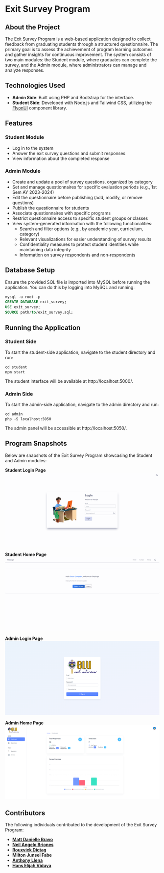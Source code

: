 # Exit Survey Program

## About the Project
The Exit Survey Program is a web-based application designed to collect feedback from graduating students through a structured questionnaire. The primary goal is to assess the achievement of program learning outcomes and gather insights for continuous improvement. The system consists of two main modules: the Student module, where graduates can complete the survey, and the Admin module, where administrators can manage and analyze responses.

## Technologies Used
- **Admin Side**: Built using PHP and Bootstrap for the interface.
- **Student Side**: Developed with Node.js and Tailwind CSS, utilizing the [FlyonUI](https://flyonui.com/) component library.

## Features

### Student Module
- Log in to the system
- Answer the exit survey questions and submit responses
- View information about the completed response

### Admin Module
- Create and update a pool of survey questions, organized by category
- Set and manage questionnaires for specific evaluation periods (e.g., 1st Sem AY 2023-2024)
- Edit the questionnaire before publishing (add, modify, or remove questions)
- Publish the questionnaire for students
- Associate questionnaires with specific programs
- Restrict questionnaire access to specific student groups or classes
- View system-generated information with the following functionalities:
    - Search and filter options (e.g., by academic year, curriculum, category)
    - Relevant visualizations for easier understanding of survey results
    - Confidentiality measures to protect student identities while maintaining data integrity
    - Information on survey respondents and non-respondents

## Database Setup
Ensure the provided SQL file is imported into MySQL before running the application. You can do this by logging into MySQL and running:

```sql
mysql -u root -p
CREATE DATABASE exit_survey;
USE exit_survey;
SOURCE path/to/exit_survey.sql;

```
## Running the Application

### Student Side
To start the student-side application, navigate to the student directory and run:
```
cd student
npm start
```
The student interface will be available at http://localhost:5000/.

### Admin Side
To start the admin-side application, navigate to the admin directory and run:
```
cd admin
php -S localhost:5050
```
The admin panel will be accessible at http://localhost:5050/.

## Program Snapshots
Below are snapshots of the Exit Survey Program showcasing the Student and Admin modules:

**Student Login Page**
![Student Login](snapshots/student-login.png)

**Student Home Page**
![Student Home](snapshots/student-home.png)

**Admin Login Page**
![Admin Login](snapshots/admin-login.png)

**Admin Home Page**
![Admin Home](snapshots/admin-home.png)

## Contributors
The following individuals contributed to the development of the Exit Survey Program:

- **[Matt Danielle Bravo](https://www.linkedin.com/in/matt-danielle-bravo-b68372284/)**
- **[Neil Angelo Briones](https://www.linkedin.com/in/neil-briones/)**
- **[Rouxvick Dictag](https://www.linkedin.com/in/rouxvick-dictag-79b6bb346/)**
- **Milton Junsel Fabe**
- **[Anthony Llena](https://www.linkedin.com/in/anthony-llena-031026182/)**
- **[Hans Elijah Viduya](https://www.linkedin.com/in/hanselijahv/)** 



